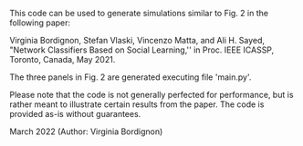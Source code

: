 This code can be used to generate simulations similar to Fig. 2 in the following paper:

Virginia Bordignon, Stefan Vlaski, Vincenzo Matta, and Ali H. Sayed,  "Network Classifiers Based on Social Learning,'' in Proc. IEEE ICASSP, Toronto, Canada, May 2021.

The three panels in Fig. 2 are generated executing file 'main.py'.

Please note that the code is not generally perfected for performance, but is rather meant to illustrate certain results from the paper. The code is provided as-is without guarantees.

March 2022 (Author: Virginia Bordignon)
